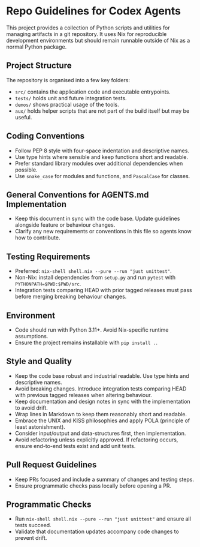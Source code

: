 # Repo Guidelines for Codex Agents

This project provides a collection of Python scripts and utilities for managing artifacts in a git repository.  It uses Nix for reproducible development environments but should remain runnable outside of Nix as a normal Python package.

## Project Structure
The repository is organised into a few key folders:
- `src/` contains the application code and executable entrypoints.
- `tests/` holds unit and future integration tests.
- `demos/` shows practical usage of the tools.
- `aux/` holds helper scripts that are not part of the build itself but may be
  useful.

## Coding Conventions
- Follow PEP 8 style with four-space indentation and descriptive names.
- Use type hints where sensible and keep functions short and readable.
- Prefer standard library modules over additional dependencies when possible.
- Use `snake_case` for modules and functions, and `PascalCase` for classes.

## General Conventions for AGENTS.md Implementation
- Keep this document in sync with the code base. Update guidelines alongside feature or behaviour changes.
- Clarify any new requirements or conventions in this file so agents know how to contribute.

## Testing Requirements
- Preferred: `nix-shell shell.nix --pure --run "just unittest"`.
- Non-Nix: install dependencies from `setup.py` and run `pytest` with `PYTHONPATH=$PWD:$PWD/src`.
- Integration tests comparing HEAD with prior tagged releases must pass before merging breaking behaviour changes.

## Environment
- Code should run with Python 3.11+. Avoid Nix-specific runtime assumptions.
- Ensure the project remains installable with `pip install .`.

## Style and Quality
- Keep the code base robust and industrial readable. Use type hints and descriptive names.
- Avoid breaking changes. Introduce integration tests comparing HEAD with previous tagged releases when altering behaviour.
- Keep documentation and design notes in sync with the implementation to avoid drift.
- Wrap lines in Markdown to keep them reasonably short and readable.
- Embrace the UNIX and KISS philosophies and apply POLA (principle of least
  astonishment).
- Consider input/output and data-structures first, then implementation.
- Avoid refactoring unless explicitly approved. If refactoring occurs, ensure
  end-to-end tests exist and add unit tests.

## Pull Request Guidelines
- Keep PRs focused and include a summary of changes and testing steps.
- Ensure programmatic checks pass locally before opening a PR.

## Programmatic Checks
- Run `nix-shell shell.nix --pure --run "just unittest"` and ensure all tests succeed.
- Validate that documentation updates accompany code changes to prevent drift.
